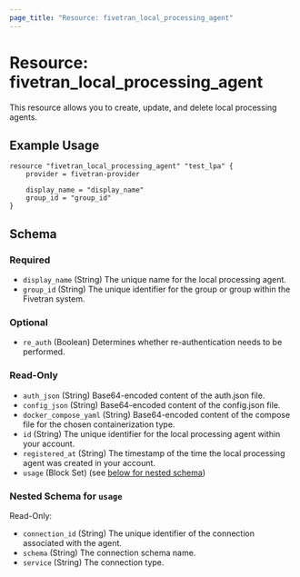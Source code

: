 ```yaml
---
page_title: "Resource: fivetran_local_processing_agent"
---
```


# Resource: fivetran_local_processing_agent

This resource allows you to create, update, and delete local processing agents.

## Example Usage

```hcl
resource "fivetran_local_processing_agent" "test_lpa" {
    provider = fivetran-provider

    display_name = "display_name"
    group_id = "group_id"
}
```

<!-- schema generated by tfplugindocs -->
## Schema

### Required

- `display_name` (String) The unique name for the local processing agent.
- `group_id` (String) The unique identifier for the group or group within the Fivetran system.

### Optional

- `re_auth` (Boolean) Determines whether re-authentication needs to be performed.

### Read-Only

- `auth_json` (String) Base64-encoded content of the auth.json file.
- `config_json` (String) Base64-encoded content of the config.json file.
- `docker_compose_yaml` (String) Base64-encoded content of the compose file for the chosen containerization type.
- `id` (String) The unique identifier for the local processing agent within your account.
- `registered_at` (String) The timestamp of the time the local processing agent was created in your account.
- `usage` (Block Set) (see [below for nested schema](#nestedblock--usage))

<a id="nestedblock--usage"></a>
### Nested Schema for `usage`

Read-Only:

- `connection_id` (String) The unique identifier of the connection associated with the agent.
- `schema` (String) The connection schema name.
- `service` (String) The connection type.